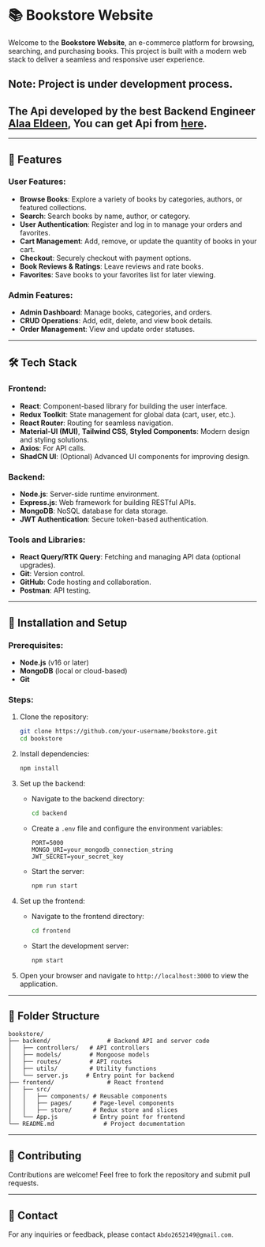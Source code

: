 # 📚 Bookstore Website

Welcome to the **Bookstore Website**, an e-commerce platform for browsing, searching, and purchasing books. This project is built with a modern web stack to deliver a seamless and responsive user experience.

## Note: Project is under development process.

## The Api developed by the best Backend Engineer [Alaa Eldeen](https://github.com/Alaa-Eldeen22), You can get Api from [here](https://github.com/Alaa-Eldeen22/bookstore-app).

---

## 🌟 Features

### User Features:

- **Browse Books**: Explore a variety of books by categories, authors, or featured collections.
- **Search**: Search books by name, author, or category.
- **User Authentication**: Register and log in to manage your orders and favorites.
- **Cart Management**: Add, remove, or update the quantity of books in your cart.
- **Checkout**: Securely checkout with payment options.
- **Book Reviews & Ratings**: Leave reviews and rate books.
- **Favorites**: Save books to your favorites list for later viewing.

### Admin Features:

- **Admin Dashboard**: Manage books, categories, and orders.
- **CRUD Operations**: Add, edit, delete, and view book details.
- **Order Management**: View and update order statuses.

---

## 🛠️ Tech Stack

### Frontend:

- **React**: Component-based library for building the user interface.
- **Redux Toolkit**: State management for global data (cart, user, etc.).
- **React Router**: Routing for seamless navigation.
- **Material-UI (MUI)**, **Tailwind CSS**, **Styled Components**: Modern design and styling solutions.
- **Axios**: For API calls.
- **ShadCN UI**: (Optional) Advanced UI components for improving design.

### Backend:

- **Node.js**: Server-side runtime environment.
- **Express.js**: Web framework for building RESTful APIs.
- **MongoDB**: NoSQL database for data storage.
- **JWT Authentication**: Secure token-based authentication.

### Tools and Libraries:

- **React Query/RTK Query**: Fetching and managing API data (optional upgrades).
- **Git**: Version control.
- **GitHub**: Code hosting and collaboration.
- **Postman**: API testing.

---

## 🚀 Installation and Setup

### Prerequisites:

- **Node.js** (v16 or later)
- **MongoDB** (local or cloud-based)
- **Git**

### Steps:

1. Clone the repository:

   ```bash
   git clone https://github.com/your-username/bookstore.git
   cd bookstore
   ```

2. Install dependencies:

   ```bash
   npm install
   ```

3. Set up the backend:

   - Navigate to the backend directory:
     ```bash
     cd backend
     ```
   - Create a `.env` file and configure the environment variables:
     ```env
     PORT=5000
     MONGO_URI=your_mongodb_connection_string
     JWT_SECRET=your_secret_key
     ```
   - Start the server:
     ```bash
     npm run start
     ```

4. Set up the frontend:

   - Navigate to the frontend directory:
     ```bash
     cd frontend
     ```
   - Start the development server:
     ```bash
     npm start
     ```

5. Open your browser and navigate to `http://localhost:3000` to view the application.

---

## 📂 Folder Structure

```plaintext
bookstore/
├── backend/                # Backend API and server code
│   ├── controllers/   # API controllers
│   ├── models/        # Mongoose models
│   ├── routes/        # API routes
│   ├── utils/         # Utility functions
│   └── server.js     # Entry point for backend
├── frontend/               # React frontend
│   ├── src/
│   │   ├── components/ # Reusable components
│   │   ├── pages/      # Page-level components
│   │   ├── store/      # Redux store and slices
│   └── App.js          # Entry point for frontend
└── README.md              # Project documentation
```

---

## 🤝 Contributing

Contributions are welcome! Feel free to fork the repository and submit pull requests.

---

## 📧 Contact

For any inquiries or feedback, please contact `Abdo2652149@gmail.com`.
